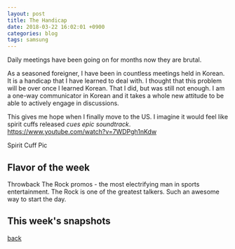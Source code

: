 ```yaml
---
layout: post
title: The Handicap
date: 2018-03-22 16:02:01 +0900
categories: blog
tags: samsung
---
```


Daily meetings have been going on for months now they are brutal.

As a seasoned foreigner, I have been in countless meetings held in Korean. It is a handicap that I have learned to deal with. I thought that this problem will be over once I learned Korean. That I did, but was still not enough. I am a one-way communicator in Korean and it takes a whole new attitude to be able to actively engage in discussions.

This gives me hope when I finally move to the US. I imagine it would feel like spirit cuffs released *cues epic soundtrack*.
https://www.youtube.com/watch?v=7WDPgh1nKdw

Spirit Cuff Pic

## Flavor of the week

Throwback The Rock promos - the most electrifying man in sports entertainment.
The Rock is one of the greatest talkers. Such an awesome way to start the day.

## This week's snapshots

[back](/blog)
